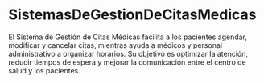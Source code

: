 # SistemasDeGestionDeCitasMedicas
El Sistema de Gestión de Citas Médicas facilita a los pacientes agendar, modificar y cancelar citas, mientras ayuda a médicos y personal administrativo a organizar horarios. Su objetivo es optimizar la atención, reducir tiempos de espera y mejorar la comunicación entre el centro de salud y los pacientes.

